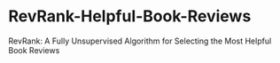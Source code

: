 # RevRank-Helpful-Book-Reviews
RevRank:  A Fully Unsupervised Algorithm for Selecting the Most Helpful Book Reviews

